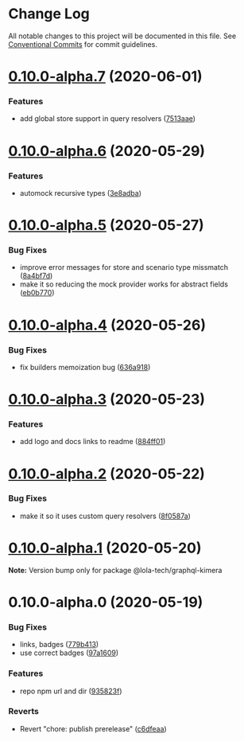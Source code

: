 # Change Log

All notable changes to this project will be documented in this file.
See [Conventional Commits](https://conventionalcommits.org) for commit guidelines.

# [0.10.0-alpha.7](https://github.com/lola-tech/graphql-kimera/compare/@lola-tech/graphql-kimera@0.10.0-alpha.6...@lola-tech/graphql-kimera@0.10.0-alpha.7) (2020-06-01)


### Features

* add global store support in query resolvers ([7513aae](https://github.com/lola-tech/graphql-kimera/commit/7513aae23852710838189c65fbba818c2528cdcd))





# [0.10.0-alpha.6](https://github.com/lola-tech/graphql-kimera/compare/@lola-tech/graphql-kimera@0.10.0-alpha.5...@lola-tech/graphql-kimera@0.10.0-alpha.6) (2020-05-29)


### Features

* automock recursive types ([3e8adba](https://github.com/lola-tech/graphql-kimera/commit/3e8adbabf7ffcb9cc27883720c7948082f12d7fb))





# [0.10.0-alpha.5](https://github.com/lola-tech/graphql-kimera/compare/@lola-tech/graphql-kimera@0.10.0-alpha.4...@lola-tech/graphql-kimera@0.10.0-alpha.5) (2020-05-27)


### Bug Fixes

* improve error messages for store and scenario type missmatch ([8a4bf7d](https://github.com/lola-tech/graphql-kimera/commit/8a4bf7dd1278aa26fb3924485bc621fc8e9e96fd))
* make it so reducing the mock provider works for abstract fields ([eb0b770](https://github.com/lola-tech/graphql-kimera/commit/eb0b7701b35a31777b6706750b091398f3aeda30))





# [0.10.0-alpha.4](https://github.com/lola-tech/graphql-kimera/compare/@lola-tech/graphql-kimera@0.10.0-alpha.3...@lola-tech/graphql-kimera@0.10.0-alpha.4) (2020-05-26)


### Bug Fixes

* fix builders memoization bug ([636a918](https://github.com/lola-tech/graphql-kimera/commit/636a918cc38d686f1aa41049b19254e7ef31c354))





# [0.10.0-alpha.3](https://github.com/lola-tech/graphql-kimera/compare/@lola-tech/graphql-kimera@0.10.0-alpha.2...@lola-tech/graphql-kimera@0.10.0-alpha.3) (2020-05-23)


### Features

* add logo and docs links to readme ([884ff01](https://github.com/lola-tech/graphql-kimera/commit/884ff010e95b6f095bf9311ae160f1d32199cc93))





# [0.10.0-alpha.2](https://github.com/lola-tech/graphql-kimera/compare/@lola-tech/graphql-kimera@0.10.0-alpha.1...@lola-tech/graphql-kimera@0.10.0-alpha.2) (2020-05-22)


### Bug Fixes

* make it so it uses custom query resolvers ([8f0587a](https://github.com/lola-tech/graphql-kimera/commit/8f0587aecbc6c4d6bb05bcc2ccf9c2c18a7aa343))





# [0.10.0-alpha.1](https://github.com/lola-tech/graphql-kimera/compare/@lola-tech/graphql-kimera@0.10.0-alpha.0...@lola-tech/graphql-kimera@0.10.0-alpha.1) (2020-05-20)

**Note:** Version bump only for package @lola-tech/graphql-kimera





# 0.10.0-alpha.0 (2020-05-19)


### Bug Fixes

* links, badges ([779b413](https://github.com/lola-tech/graphql-kimera/commit/779b41307990a3c988d6b10a5a551746fa9076d9))
* use correct badges ([97a1609](https://github.com/lola-tech/graphql-kimera/commit/97a16095628985cecd822370331867192c4a54cd))


### Features

* repo npm url and dir ([935823f](https://github.com/lola-tech/graphql-kimera/commit/935823f6541f817fee4711b98c3761f573075df6))


### Reverts

* Revert "chore: publish prerelease" ([c6dfeaa](https://github.com/lola-tech/graphql-kimera/commit/c6dfeaa04b29ddb0a138e434e95debdbd4383298))
